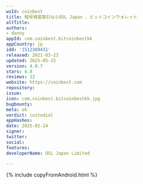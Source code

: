 ```yaml
---
wsId: coinbest
title: 暗号資産取引ならOSL Japan 、ビットコインウォレット
altTitle: 
authors:
- danny
appId: com.coinbest.bitcoinbestkk
appCountry: jp
idd: '1512389431'
released: 2021-03-23
updated: 2025-05-15
version: 4.0.7
stars: 4.8
reviews: 12
website: https://coinbest.com
repository: 
issue: 
icon: com.coinbest.bitcoinbestkk.jpg
bugbounty: 
meta: ok
verdict: custodial
appHashes: 
date: 2025-02-24
signer: 
twitter: 
social: 
features: 
developerName: OSL Japan Limited

---
```


{% include copyFromAndroid.html %}
